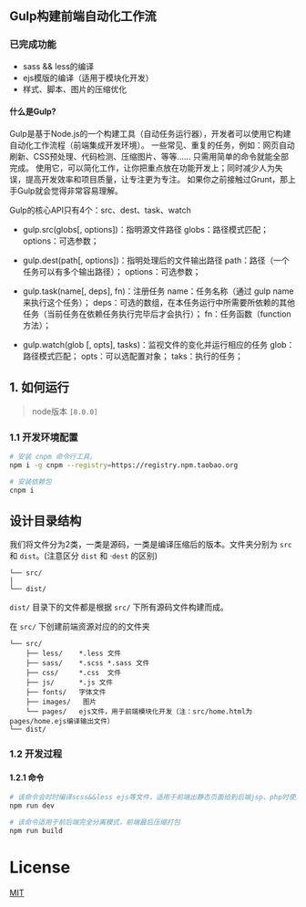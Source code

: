 ## Gulp构建前端自动化工作流

### 已完成功能

 - sass && less的编译
 - ejs模版的编译（适用于模块化开发）
 - 样式、脚本、图片的压缩优化

#### 什么是Gulp? 

Gulp是基于Node.js的一个构建工具（自动任务运行器），开发者可以使用它构建自动化工作流程（前端集成开发环境）。
一些常见、重复的任务，例如：网页自动刷新、CSS预处理、代码检测、压缩图片、等等…… 只需用简单的命令就能全部完成。
使用它，可以简化工作，让你把重点放在功能开发上；同时减少人为失误，提高开发效率和项目质量，让专注更为专注。
如果你之前接触过Grunt，那上手Gulp就会觉得非常容易理解。

Gulp的核心API只有4个：src、dest、task、watch

* gulp.src(globs[, options])：指明源文件路径
globs：路径模式匹配；
options：可选参数；

- gulp.dest(path[, options])：指明处理后的文件输出路径
path：路径（一个任务可以有多个输出路径）；
options：可选参数；

* gulp.task(name[, deps], fn)：注册任务
name：任务名称（通过 gulp name 来执行这个任务）； 
deps：可选的数组，在本任务运行中所需要所依赖的其他任务（当前任务在依赖任务执行完毕后才会执行）； 
fn：任务函数（function方法）；

* gulp.watch(glob [, opts], tasks)：监视文件的变化并运行相应的任务
glob：路径模式匹配；
opts：可以选配置对象；
taks：执行的任务；



## 1. 如何运行

> node版本 `[8.0.0]`

### 1.1 开发环境配置

```sh
# 安装 cnpm 命令行工具。
npm i -g cnpm --registry=https://registry.npm.taobao.org

# 安装依赖包
cnpm i
```


设计目录结构
----------
我们将文件分为2类，一类是源码，一类是编译压缩后的版本。文件夹分别为 `src` 和 `dist`。(注意区分 `dist` 和 ·`dest` 的区别)

```
└── src/
│
└── dist/
```

`dist/` 目录下的文件都是根据 `src/` 下所有源码文件构建而成。

在 `src/` 下创建前端资源对应的的文件夹

```
└── src/
	├── less/    *.less 文件
	├── sass/    *.scss *.sass 文件
	├── css/     *.css  文件
	├── js/      *.js 文件
	├── fonts/   字体文件
	├── images/   图片
	└── pages/   ejs文件，用于前端模块化开发（注：src/home.html为pages/home.ejs编译输出文件）
└── dist/
```

### 1.2 开发过程

#### 1.2.1 命令

```sh
# 该命令会时时编译scss&&less ejs等文件，适用于前端出静态页面给到后端jsp、php时使用
npm run dev

# 该命令适用于前后端完全分离模式，前端最后压缩打包
npm run build
```

# License

[MIT](LICENSE)